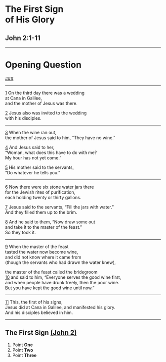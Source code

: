 <!-- .slide: <%= bg("unsplash-Jztmx9yqjBw-stars.jpg") %> data-state="title" -->
# The First Sign <br/> of His Glory
## John 2:1-11

---
<!-- .slide: data-background="white" -->
# Opening **Question**

[###](#/outline "secret")

---
[1](# "ref")
On the third day there was a wedding <br/>
at Cana in Galilee,<br/>
and the mother of Jesus was there.

[2](# "ref")
Jesus also was invited to the wedding <br/>
with his disciples.

---
[3](# "ref")
When the wine ran out,<br/>
the mother of Jesus said to him, “They have no wine.”

[4](# "ref")
And Jesus said to her, <br/>
“Woman, what does this have to do with me?<br/>
My hour has not yet come.”

[5](# "ref")
His mother said to the servants,<br/>
“Do whatever he tells you.”

---
[6](# "ref")
Now there were six stone water jars there<br/>
for the Jewish rites of purification,<br/>
each holding twenty or thirty gallons.

[7](# "ref")
Jesus said to the servants, “Fill the jars with water.”<br/>
And they filled them up to the brim.

[8](# "ref")
And he said to them, “Now draw some out <br/>
and take it to the master of the feast.” <br/>
So they took it.

---
[9](# "ref")
When the master of the feast <br/>
tasted the water now become wine, <br/>
and did not know where it came from <br/>
(though the servants who had drawn the water knew),

the master of the feast called the bridegroom<br/>
[10](# "ref")
and said to him, “Everyone serves the good wine first,<br/>
and when people have drunk freely, then the poor wine.<br/>
But you have kept the good wine until now.”

---
[11](# "ref")
This, the first of his signs, <br/>
Jesus did at Cana in Galilee, and manifested his glory.<br/>
And his disciples believed in him.


---
<!-- .slide: <%= bg("unsplash-Jztmx9yqjBw-stars.jpg") %> id="outline" -->
## The First Sign [(John 2)](# "ref")
1. Point **One**
2. Point **Two**
3. Point **Three**

